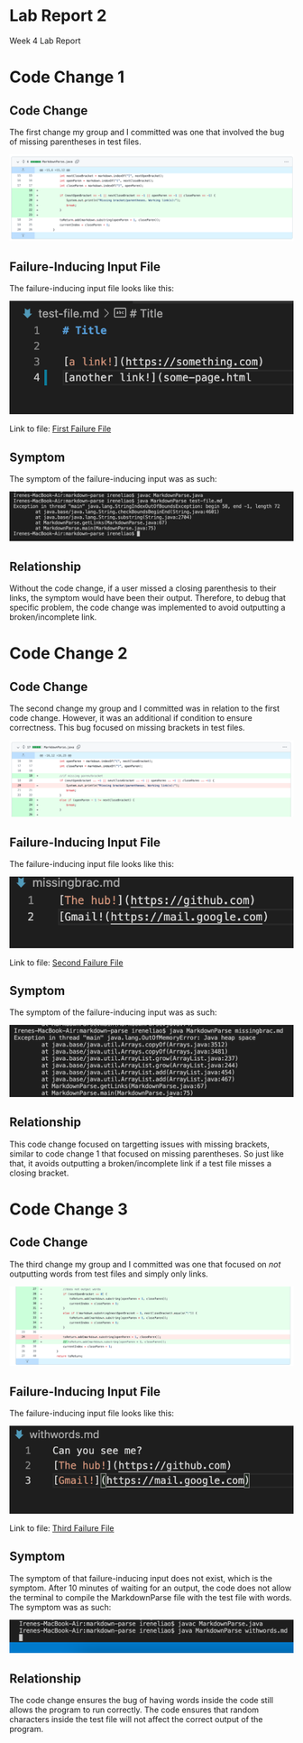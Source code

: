 # Lab Report 2
Week 4 Lab Report

# **Code Change 1**
## **Code Change**
The first change my group and I committed was one that involved the bug of missing parentheses in test files.

![Image](change1.png)

## **Failure-Inducing Input File**
The failure-inducing input file looks like this:

![Image](input1.png)

Link to file:
[First Failure File](https://github.com/iireneliao/markdown-parse/blob/main/missingparen.md)

## **Symptom**
The symptom of the failure-inducing input was as such:

![Image](symptom1.png)

## **Relationship**
Without the code change, if a user missed a closing parenthesis to their links, the symptom would have been their output. Therefore, to debug that specific problem, the code change was implemented to avoid outputting a broken/incomplete link.

# **Code Change 2**
## **Code Change**
The second change my group and I committed was in relation to the first code change. However, it was an additional if condition to ensure correctness. This bug focused on missing brackets in test files.

![Image](change2.png)

## **Failure-Inducing Input File**
The failure-inducing input file looks like this:

![Image](input2.png)

Link to file:
[Second Failure File](https://github.com/iireneliao/markdown-parse/blob/main/missingbrac.md)

## **Symptom**
The symptom of the failure-inducing input was as such:

![Image](symptom2.png)

## **Relationship**
This code change focused on targetting issues with missing brackets, similar to code change 1 that focused on missing parentheses. So just like that, it avoids outputting a broken/incomplete link if a test file misses a closing bracket.

# **Code Change 3**
## **Code Change**
The third change my group and I committed was one that focused on *not* outputting words from test files and simply only links.

![Image](change3.png)

## **Failure-Inducing Input File**
The failure-inducing input file looks like this:

![Image](input3.png)

Link to file:
[Third Failure File](https://github.com/iireneliao/markdown-parse/blob/main/withwords.md)

## **Symptom**
The symptom of that failure-inducing input does not exist, which is the symptom. After 10 minutes of waiting for an output, the code does not allow the terminal to compile the MarkdownParse file with the test file with words. The symptom was as such:

![Image](symptom3.png)

## **Relationship**
The code change ensures the bug of having words inside the code still allows the program to run correctly. The code ensures that random characters inside the test file will not affect the correct output of the program.
